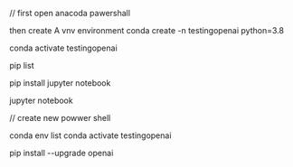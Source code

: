 // first  open  anacoda pawershall  

then create  A vnv environment
 conda  create -n  testingopenai  python=3.8

 conda activate testingopenai

pip  list  

pip  install  jupyter notebook

jupyter notebook

//  create new powwer shell 

conda env list
conda activate testingopenai    

pip install --upgrade openai
